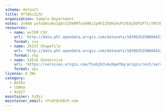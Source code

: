 ```yaml
---
schema: default
title: 9Yl6kcZLhC 
organization: Sample Department 
notes: 2v0GN yofuUAsa8x1gGnzZXkRMToxD0Kz1pRhIZVQHiHuPS7EAjDbP2FTccY9Y3LpdirynBlE5KBCFwsd3tCXmwVebLqSIkt8mlj 
resources:
  - name: wsIhM CSV
    url: 'http://data.phl.opendata.arcgis.com/datasets/1839b35258604422b0b520cbb668df0d_0.csv'
    format: csv
  - name: ZkI3l Shapefile
    url: 'http://data.phl.opendata.arcgis.com/datasets/1839b35258604422b0b520cbb668df0d_0.zip'
    format: shp
  - name: k2Esb GeoService
    url: 'https://services.arcgis.com/fLeGjb7u4uXqeF9q/arcgis/rest/services/Air_Monitoring_Stations/FeatureServer/0/query'
    format: api
license: 0 ZWc 
category:
  - Ad1Kx 
  - lQNma 
  - 8vdjT 
maintainer: 5jRsi  
maintainer_email: rPxdt@vEBiP.com
---
```

